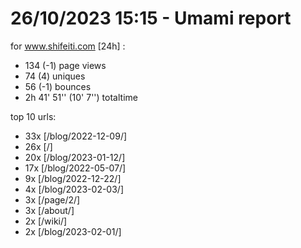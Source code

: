 # 26/10/2023 15:15 - Umami report
for www.shifeiti.com [24h] :

 - 134 (-1) page views
 - 74 (4) uniques
 - 56 (-1) bounces
 - 2h 41' 51'' (10' 7'') totaltime


top 10 urls:
 - 33x [/blog/2022-12-09/]
 - 26x [/]
 - 20x [/blog/2023-01-12/]
 - 17x [/blog/2022-05-07/]
 - 9x [/blog/2022-12-22/]
 - 4x [/blog/2023-02-03/]
 - 3x [/page/2/]
 - 3x [/about/]
 - 2x [/wiki/]
 - 2x [/blog/2023-02-01/]


